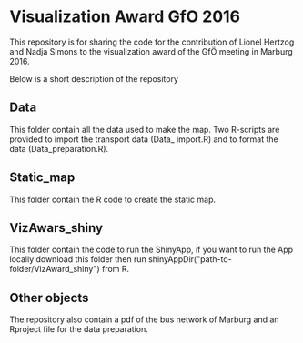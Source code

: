 # Visualization Award GfO 2016

This repository is for sharing the code for the contribution of Lionel Hertzog and Nadja Simons to the visualization award of the GfÖ meeting in Marburg 2016.

Below is a short description of the repository

## Data

This folder contain all the data used to make the map. Two R-scripts are provided to import the transport data (Data_ import.R) and to format the data (Data_preparation.R).

## Static_map

This folder contain the R code to create the static map.

## VizAwars_shiny

This folder contain the code to run the ShinyApp, if you want to run the App locally download this folder then run shinyAppDir("path-to-folder/VizAward_shiny") from R.

## Other objects

The repository also contain a pdf of the bus network of Marburg and an Rproject file for the data preparation.




